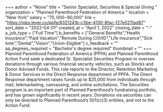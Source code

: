 +++
author = "None"
title = "Senior Specialist, Securities & Special Giving "
organization = "Planned Parenthood Federation of America "
location = "New York"
salary = "$70,000-$80,000"
link = "https://jobs.lever.co/ppfa/8321241b-c3be-4130-8fac-f27e0211ad87"
sort_date = "2022-04-01"
created_at = "April 1, 2022"
closing_date = "-"
a_job_type = ["Full Time"]
b_benefits = ["General Benefits","Health Insurance","Paid Vacation","Remote During COVID","Life insurance","Sick time","Dental","Vision","Union-Eligible"]
c_feedback = ""
aa_degrees_required = "Bachelor's degree required"
thumbnail = ""
+++
Planned Parenthood Federation of America (PPFA) and Planned Parenthood Action Fund seek a dedicated Sr. Specialist Securities Program to oversee donations through various financial security vehicles, such as Stocks and Donor Advised Funds. This role reports to the Director, Retention Marketing & Donor Services in the Direct Response department of PPFA. The Direct Response department raises funds up to $25,000 from individuals through mail, telemarketing, canvassing, and online solicitations. The Securities program is an important part of Planned Parenthood’s fundraising portfolio, and has grown significantly in recent years. Donations via securities can only be directed to Planned Parenthood’s 501(c)(3) entities, and not to the Action Fund.